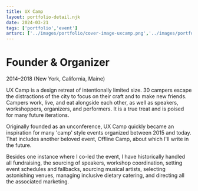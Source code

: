 ```yaml
---
title: UX Camp
layout: portfolio-detail.njk
date: 2024-03-21
tags: ['portfolio','event']
artsrc: ['../images/portfolio/cover-image-uxcamp.png','../images/portfolio/uxcamp-7.jpg','../images/portfolio/uxcamp-5.jpg', '../images/portfolio/uxcamp-6.jpg','../images/portfolio/uxcamp-1.png', '../images/portfolio/uxcamp-2.png', '../images/portfolio/uxcamp-3.png', '../images/portfolio/uxcamp-4.png']
---
```


# Founder & Organizer
2014–2018 (New York, California, Maine)

UX Camp is a design retreat of intentionally limited size. 30 campers escape the distractions of the city to focus on their craft and to make new friends. Campers work, live, and eat alongside each other, as well as speakers, workshoppers, organizers, and performers. It is a true treat and is poised for many future iterations.

Originally founded as an unconference, UX Camp quickly became an inspiration for many 'camp' style events organized between 2015 and today. That includes another beloved event, Offline Camp, about which I'll write in the future.

Besides one instance where I co-led the event, I have historically handled all fundraising, the sourcing of speakers, workshop coordination, setting event schedules and fallbacks, sourcing musical artists, selecting astonishing venues, managing inclusive dietary catering, and directing all the associated marketing.
